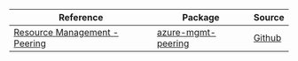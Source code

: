 | Reference | Package | Source |
|---|---|---|
|[Resource Management - Peering](mgmt-peering-readme.md)|[azure-mgmt-peering](https://pypi.org/project/azure-mgmt-peering)|[Github](https://github.com/Azure/azure-sdk-for-python/blob/main/sdk/peering/azure-mgmt-peering)|
